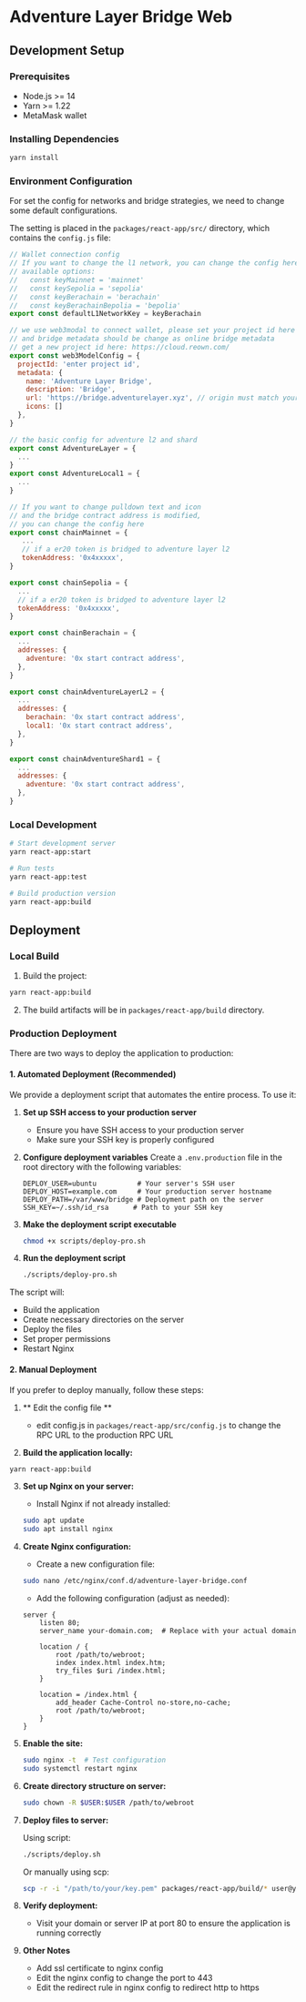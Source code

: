 # Adventure Layer Bridge Web

## Development Setup

### Prerequisites

- Node.js >= 14
- Yarn >= 1.22
- MetaMask wallet

### Installing Dependencies

```bash
yarn install
```

### Environment Configuration

For set the config for networks and bridge strategies, we need to change some default configurations.

The setting is placed in the `packages/react-app/src/` directory, which contains the `config.js` file:

```js
// Wallet connection config
// If you want to change the l1 network, you can change the config here
// available options:
//   const keyMainnet = 'mainnet'
//   const keySepolia = 'sepolia'
//   const keyBerachain = 'berachain'
//   const keyBerachainBepolia = 'bepolia'
export const defaultL1NetworkKey = keyBerachain

// we use web3modal to connect wallet, please set your project id here
// and bridge metadata should be change as online bridge metadata
// get a new project id here: https://cloud.reown.com/
export const web3ModelConfig = {
  projectId: 'enter project id',
  metadata: {
    name: 'Adventure Layer Bridge',
    description: 'Bridge',
    url: 'https://bridge.adventurelayer.xyz', // origin must match your domain & subdomain
    icons: []
  },
}

// the basic config for adventure l2 and shard 
export const AdventureLayer = {
  ...
}
export const AdventureLocal1 = {
  ...
}

// If you want to change pulldown text and icon
// and the bridge contract address is modified,
// you can change the config here
export const chainMainnet = {
   ...
   // if a er20 token is bridged to adventure layer l2
   tokenAddress: '0x4xxxxx',
}

export const chainSepolia = {
  ...
  // if a er20 token is bridged to adventure layer l2
  tokenAddress: '0x4xxxxx',
}

export const chainBerachain = {
  ...
  addresses: {
    adventure: '0x start contract address',
  },
}

export const chainAdventureLayerL2 = {
  ...
  addresses: {
    berachain: '0x start contract address',
    local1: '0x start contract address',
  },
}

export const chainAdventureShard1 = {
  ...
  addresses: {
    adventure: '0x start contract address',
  },
}
```

### Local Development

```bash
# Start development server
yarn react-app:start

# Run tests
yarn react-app:test

# Build production version
yarn react-app:build
```

## Deployment

### Local Build

1. Build the project:
```bash
yarn react-app:build
```

2. The build artifacts will be in `packages/react-app/build` directory.


### Production Deployment

There are two ways to deploy the application to production:

#### 1. Automated Deployment (Recommended)

We provide a deployment script that automates the entire process. To use it:

1. **Set up SSH access to your production server**
   - Ensure you have SSH access to your production server
   - Make sure your SSH key is properly configured

2. **Configure deployment variables**
   Create a `.env.production` file in the root directory with the following variables:
   ```
   DEPLOY_USER=ubuntu          # Your server's SSH user
   DEPLOY_HOST=example.com     # Your production server hostname
   DEPLOY_PATH=/var/www/bridge # Deployment path on the server
   SSH_KEY=~/.ssh/id_rsa      # Path to your SSH key
   ```

3. **Make the deployment script executable**
   ```bash
   chmod +x scripts/deploy-pro.sh
   ```

4. **Run the deployment script**
   ```bash
   ./scripts/deploy-pro.sh
   ```

The script will:
- Build the application
- Create necessary directories on the server
- Deploy the files
- Set proper permissions
- Restart Nginx

#### 2. Manual Deployment

If you prefer to deploy manually, follow these steps:

1. ** Edit the config file **
   - edit config.js in `packages/react-app/src/config.js` to change the RPC URL to the production RPC URL

2. **Build the application locally:**
```bash
yarn react-app:build
```

3. **Set up Nginx on your server:**
   - Install Nginx if not already installed:
   ```bash
   sudo apt update
   sudo apt install nginx
   ```

4. **Create Nginx configuration:**
   - Create a new configuration file:
   ```bash
   sudo nano /etc/nginx/conf.d/adventure-layer-bridge.conf
   ```
   
   - Add the following configuration (adjust as needed):
   ```nginx
   server {
       listen 80;
       server_name your-domain.com;  # Replace with your actual domain

       location / {
           root /path/to/webroot;
           index index.html index.htm;
           try_files $uri /index.html;
       }
       
       location = /index.html {
           add_header Cache-Control no-store,no-cache;
           root /path/to/webroot;
       }
   }
   ```

5. **Enable the site:**
   ```bash
   sudo nginx -t  # Test configuration
   sudo systemctl restart nginx
   ```

6. **Create directory structure on server:**
   ```bash
   sudo chown -R $USER:$USER /path/to/webroot
   ```

7. **Deploy files to server:**
   
   Using script:
   ```bash
   ./scripts/deploy.sh
   ```
   
   Or manually using scp:
   ```bash
   scp -r -i "/path/to/your/key.pem" packages/react-app/build/* user@your-server-ip:/path/to/webroot/
   ```


8. **Verify deployment:**
   - Visit your domain or server IP at port 80 to ensure the application is running correctly

9. **Other Notes**
   - Add ssl certificate to nginx config
   - Edit the nginx config to change the port to 443
   - Edit the redirect rule in nginx config to redirect http to https

